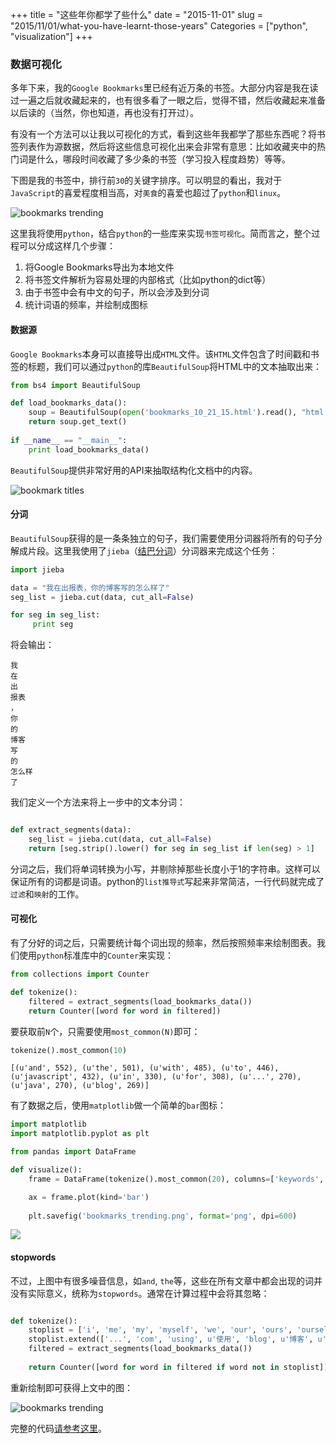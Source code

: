 +++
title = "这些年你都学了些什么"
date = "2015-11-01"
slug = "2015/11/01/what-you-have-learnt-those-years"
Categories = ["python", "visualization"]
+++

### 数据可视化

多年下来，我的`Google Bookmarks`里已经有近万条的书签。大部分内容是我在读过一遍之后就收藏起来的，也有很多看了一眼之后，觉得不错，然后收藏起来准备以后读的（当然，你也知道，再也没有打开过）。

有没有一个方法可以让我以可视化的方式，看到这些年我都学了那些东西呢？将书签列表作为源数据，然后将这些信息可视化出来会非常有意思：比如收藏夹中的热门词是什么，哪段时间收藏了多少条的书签（学习投入程度趋势）等等。

下图是我的书签中，排行前`30`的关键字排序。可以明显的看出，我对于`JavaScript`的喜爱程度相当高，对`美食`的喜爱也超过了`python`和`linux`。

![bookmarks trending](/images/2015/11/bookmarks-trending-resized.png)

这里我将使用`python`，结合`python`的一些库来实现`书签可视化`。简而言之，整个过程可以分成这样几个步骤：

1.	将Google Bookmarks导出为本地文件
2. 将书签文件解析为容易处理的内部格式（比如python的dict等）
3. 由于书签中会有中文的句子，所以会涉及到分词
4. 统计词语的频率，并绘制成图标

#### 数据源

`Google Bookmarks`本身可以直接导出成`HTML`文件。该`HTML`文件包含了时间戳和书签的标题，我们可以通过`python`的库`BeautifulSoup`将HTML中的文本抽取出来：

```python
from bs4 import BeautifulSoup

def load_bookmarks_data():
	soup = BeautifulSoup(open('bookmarks_10_21_15.html').read(), "html.parser")
	return soup.get_text()
	
if __name__ == "__main__":
	print load_bookmarks_data()	
```

`BeautifulSoup`提供非常好用的API来抽取结构化文档中的内容。

![bookmark titles](/images/2015/11/bookmark-titles-resized.png)

#### 分词

`BeautifulSoup`获得的是一条条独立的句子，我们需要使用分词器将所有的句子分解成片段。这里我使用了`jieba`（[结巴分词](https://github.com/fxsjy/jieba)）分词器来完成这个任务：

```python
import jieba

data = "我在出报表，你的博客写的怎么样了"
seg_list = jieba.cut(data, cut_all=False)

for seg in seg_list:
     print seg
```

将会输出：

```
我
在
出
报表
，
你
的
博客
写
的
怎么样
了
```


我们定义一个方法来将上一步中的文本分词：

```python

def extract_segments(data):
	seg_list = jieba.cut(data, cut_all=False)
	return [seg.strip().lower() for seg in seg_list if len(seg) > 1]
```

分词之后，我们将单词转换为小写，并剔除掉那些长度小于1的字符串。这样可以保证所有的词都是词语。python的`list推导式`写起来非常简洁，一行代码就完成了`过滤`和`映射`的工作。


#### 可视化

有了分好的词之后，只需要统计每个词出现的频率，然后按照频率来绘制图表。我们使用`python`标准库中的`Counter`来实现：

```python
from collections import Counter

def tokenize():	
	filtered = extract_segments(load_bookmarks_data())
	return Counter([word for word in filtered])
```

要获取前`N`个，只需要使用`most_common(N)`即可：

```python
tokenize().most_common(10)
```

```
[(u'and', 552), (u'the', 501), (u'with', 485), (u'to', 446), (u'javascript', 432), (u'in', 330), (u'for', 308), (u'...', 270), (u'java', 270), (u'blog', 269)]
```

有了数据之后，使用`matplotlib`做一个简单的`bar`图标：

```python
import matplotlib
import matplotlib.pyplot as plt

from pandas import DataFrame

def visualize():
	frame = DataFrame(tokenize().most_common(20), columns=['keywords', 'frequencies'])

	ax = frame.plot(kind='bar')
	
	plt.savefig('bookmarks_trending.png', format='png', dpi=600)
```

![](/images/2015/11/bookmarks-trending-with-stops-resized.png)
#### stopwords

不过，上图中有很多噪音信息，如`and`, `the`等，这些在所有文章中都会出现的词并没有实际意义，统称为`stopwords`。通常在计算过程中会将其忽略：

```python

def tokenize():	
	stoplist = ['i', 'me', 'my', 'myself', 'we', 'our', 'ours', 'ourselves', 'you', 'your', 'yours', 'yourself', 'yourselves', 'he', 'him', 'his', 'himself', 'she', 'her', 'hers', 'herself', 'it', 'its', 'itself', 'they', 'them', 'their', 'theirs', 'themselves', 'what', 'which', 'who', 'whom', 'this', 'that', 'these', 'those', 'am', 'is', 'are', 'was', 'were', 'be', 'been', 'being', 'have', 'has', 'had', 'having', 'do', 'does', 'did', 'doing', 'a', 'an', 'the', 'and', 'but', 'if', 'or', 'because', 'as', 'until', 'while', 'of', 'at', 'by', 'for', 'with', 'about', 'against', 'between', 'into', 'through', 'during', 'before', 'after', 'above', 'below', 'to', 'from', 'up', 'down', 'in', 'out', 'on', 'off', 'over', 'under', 'again', 'further', 'then', 'once', 'here', 'there', 'when', 'where', 'why', 'how', 'all', 'any', 'both', 'each', 'few', 'more', 'most', 'other', 'some', 'such', 'no', 'nor', 'not', 'only', 'own', 'same', 'so', 'than', 'too', 'very', 's', 't', 'can', 'will', 'just', 'don', 'should', 'now']
	stoplist.extend(['...', 'com', 'using', u'使用', 'blog', u'博客', u'博客园', u'做法', u'论坛', 'part', u'部分', u'天下'])
	filtered = extract_segments(load_bookmarks_data())
	
	return Counter([word for word in filtered if word not in stoplist])
```

重新绘制即可获得上文中的图：

![bookmarks trending](/images/2015/11/bookmarks-trending-resized.png)

完整的代码[请参考这里](https://github.com/abruzzi/bookmarks-viz)。
